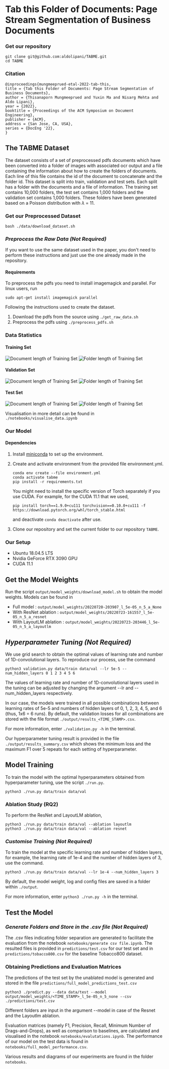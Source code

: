 

# Tab this Folder of Documents: Page Stream Segmentation of Business Documents
### Get our repository
```
git clone git@github.com:aldolipani/TABME.git
cd TABME
```
### Citation
```
@inproceedings{mungmeeprued-etal-2022-tab-this,
title = {Tab this Folder of Documents: Page Stream Segmentation of Business Documents},
author = {Thisanaporn Mungmeeprued and Yuxin Ma and Nisarg Mehta and Aldo Lipani},
year = {2022},
booktitle = {Proceedings of the ACM Symposium on Document Engineering},
publisher = {ACM},
address = {San Jose, CA, USA},
series = {DocEng '22},
}
```

## The TABME Dataset

The dataset consists of a set of preprocessed pdfs documents which have been converted into
a folder of images with associated ocr output and a file containing the information about how
to create the folders of documents. Each line of this file contains the id of the document to concatenate and 
the folder id. This dataset is split into train, validation and test sets. Each split has a folder with
the documents and a file of information. The training set contains 10,000 folders, 
the test set contains 1,000 folders and the validation set contains 1,000 folders. 
These folders have been generated based on a Poisson distribution with $\lambda$ = 11.

### Get our Preprocessed Dataset
```
bash ./data/download_dataset.sh
```

### *Preprocess the Raw Data (Not Required)*
If you want to use the same dataset used in the paper, 
you don't need to perform these instructions and just use the one already made in the repository.

#### Requirements

To preprocess the pdfs you need to install imagemagick and parallel. 
For linux users, run 
``` 
sudo apt-get install imagemagick parallel
```

Following the instructions used to create the dataset. 

1. Download the pdfs from the source using `./get_raw_data.sh`
2. Preprocess the pdfs using `./preprocess_pdfs.sh`


### Data Statistics
#### Training Set
![Document length of Training Set](notebooks/figs/hist_doc_length_train.png)
![Folder length of Training Set](notebooks/figs/hist_folder_length_train.png)
#### Validation Set
![Document length of Training Set](notebooks/figs/hist_doc_length_val.png)
![Folder length of Training Set](notebooks/figs/hist_folder_length_val.png)
#### Test Set
![Document length of Training Set](notebooks/figs/hist_doc_length_test.png)
![Folder length of Training Set](notebooks/figs/hist_folder_length_test.png)

Visualisation in more detail can be found in `./notebooks/visualise_data.ipynb`

### Our Model
#### Dependencies
1. Install [miniconda](https://conda.io/projects/conda/en/latest/user-guide/install/) to set up the environment.

2. Create and activate environment from the provided file environment.yml.
    ```
    conda env create --file environment.yml
    conda activate tabme
    pip install -r requirements.txt
    ```
    You might need to install the specific version of Torch separately if you use CUDA. For example, for the CUDA 11.1 that we used,
    ```
    pip install torch==1.9.0+cu111 torchvision==0.10.0+cu111 -f https://download.pytorch.org/whl/torch_stable.html
    ```
    
    and deactivate ```conda deactivate``` after use.

3. Clone our repository and set the current folder to our repository `TABME`.

### Our Setup
* Ubuntu 18.04.5 LTS
* Nvidia GeForce RTX 3090 GPU
* CUDA 11.1

## Get the Model Weights
Run the script `output/model_weights/download_model.sh` to obtain the model weights. Models can be found in
* Full model : `output/model_weights/20220720-203907_l_5e-05_n_5_a_None`
* With ResNet ablation : `output/model_weights/20220723-161557_l_5e-05_n_5_a_resnet`
* With LayoutLM ablation : `output/model_weights/20220723-203446_l_5e-05_n_5_a_layoutlm`

## *Hyperparameter Tuning (Not Required)*
We use grid search to obtain the optimal values of learning rate and number of 1D-convolutional layers. To reproduce our process, use the command

```
python3 validation.py data/train data/val --lr 5e-5 --num_hidden_layers 0 1 2 3 4 5 6
```
The values of learning rate and number of 1D-convolutional layers used in the tuning can be adjusted by changing the argument --lr and --num_hidden_layers respectively.

In our case, the models were trained in all possible combinations between learning rates of 5e-5 and numbers of hidden layers of 0, 1, 2, 3, 4, 5, and 6 (thus, 1x6 = 6 runs). By default, the validation losses for all combinations are stored with the file format `./output/results_<TIME_STAMP>.csv`. 

For more information, enter `./validation.py -h` in the terminal.

Our hyperparameter tuning result is provided in the file `./output/results_summary.csv` which shows the minimum loss and the maximum F1 over 5 repeats for each setting of hyperparameter.

## Model Training 
To train the model with the optimal hyperparameters obtained from hyperparameter tuning, use the script `./run.py`. 

```
python3 ./run.py data/train data/val
```
### Ablation Study (RQ2)
To perform the ResNet and LayoutLM ablation, 
```
python3 ./run.py data/train data/val --ablation layoutlm
python3 ./run.py data/train data/val --ablation resnet
```
### *Customise Training (Not Required)*
To train the model at the specific learning rate and number of hidden layers, for example, the learning rate of 1e-4 and the number of hidden layers of 3, use the command.

```
python3 ./run.py data/train data/val --lr 1e-4 --num_hidden_layers 3
```

By default, the model weight, log and config files are saved in a folder within `./output`.

For more information, enter `python3 ./run.py -h` in the terminal.

## Test the Model
### *Generate Folders and Store in the .csv file  (Not Required)*
The .csv files indicating folder separation are generated to facilitate the evaluation from the notebook `notebooks/generate csv file.ipynb`. The resulted files is provided in `predictions/test.csv` for our test set and in `predictions/tobacco800.csv` for the baseline Tobacco800 dataset.

### Obtaining Predictions and Evaluation Matrices
The predictions of the test set by the unablated model is generated and stored in the file `predictions/full_model_predictions_test.csv`
```
python3 ./predict.py --data data/test --model output/model_weights/<TIME_STAMP>_l_5e-05_n_5_none --csv ./predictions/test.csv
```
Different folders are input in the argument --model in case of the Resnet and the Layoutlm ablation.

Evaluation matrices (namely F1, Precision, Recall, Minimum Number of Drags-and-Drops), as well as comparison to baselines, are calculated and visualised in the notebook `notebooks/evalutations.ipynb`. The performance of our model on the test data is found in `notebooks/full_model_performance.csv`.

Various results and diagrams of our experiments are found in the folder `notebooks`.

